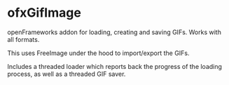 # ofxGifImage
openFrameworks addon for loading, creating and saving GIFs. Works with all formats.

This uses FreeImage under the hood to import/export the GIFs.

Includes a threaded loader which reports back the progress of the loading process, as well as a threaded GIF saver.
